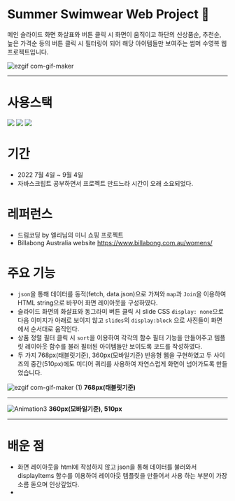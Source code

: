 
# Summer Swimwear Web Project 👙

메인 슬라이드 화면 화살표와 버튼 클릭 시 화면이 움직이고 하단의 신상품순, 추천순, 높은 가격순 등의 버튼 클릭 시 필터링이 되어 해당 아이템들만 보여주는 썸머 수영복 웹 프로젝트입니다.



![ezgif com-gif-maker](https://user-images.githubusercontent.com/80263801/188314362-4aed870b-eec3-45a1-86e2-de6c54a29293.gif)

---

# 사용스택

<div align="left">
	<img src="https://img.shields.io/badge/Javascript-F7DF1E?style=flat&logo=Java&logoColor=white" />
	<img src="https://img.shields.io/badge/HTML5-E34F26?style=flat&logo=HTML5&logoColor=white" />
	<img src="https://img.shields.io/badge/CSS3-1572B6?style=flat&logo=CSS3&logoColor=white" />
</div>

# 기간

* 2022 7월 4일 ~ 9월 4일 
* 자바스크립트 공부하면서 프로젝트 만드느라 시간이 오래 소요되었다.

# 레퍼런스
* 드림코딩 by 엘리님의 미니 쇼핑 프로젝트 
* Billabong Australia website
<https://www.billabong.com.au/womens/>

# 주요 기능

* `json`을 통해 데이터를 동적(fetch, data.json)으로 가져와 `map`과 `Join`을 이용하여 HTML string으로 바꾸어 화면 레이아웃을 구성하였다.
* 슬라이드 화면의 화살표와 동그라미 버튼 클릭 시 slide CSS `display: none`으로 다음 이미지가 아래로 보이지 않고 `slides`의 `display:block` 으로 사진들이 화면에서 순서대로 움직인다.
* 상품 정렬 필터 클릭 시 `sort`을 이용하여 각각의 함수 필터 기능을 만들어주고 템플릿 레이아웃 함수를 불러 필터된 아이템들만 보이도록 코드를 작성하였다.
* 두 가지 768px(태블릿기준), 360px(모바일기준) 반응형 웹을 구현하였고 두 사이즈의 중간(510px)에도 미디어 쿼리를 사용하여 자연스럽게 화면이 넘어가도록 만들었습니다.

![ezgif com-gif-maker (1)](https://user-images.githubusercontent.com/80263801/188370465-aca1fe00-6495-4fee-867b-6ea79df4ea88.gif)
**768px(태블릿기준)**

---

![Animation3](https://user-images.githubusercontent.com/80263801/188370774-be6184c6-85e0-48bd-9585-5ff4728ca190.gif)
**360px(모바일기준), 510px**

---

# 배운 점 

* 화면 레이아웃을 html에 작성하지 않고 json을 통해 데이터를 불러와서 displayItems 함수를 이용하여 레이아웃 템플릿을 만들어서 사용 하는 부분이 가장 소름 돋으며 인상깊었다.
* 


